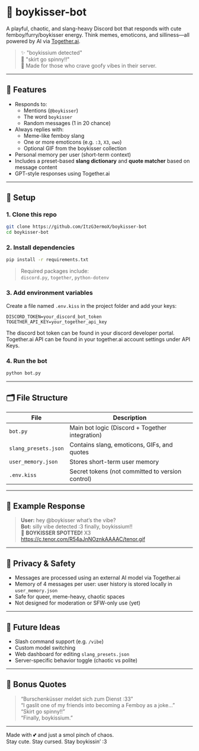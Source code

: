 # 💋 boykisser-bot

A playful, chaotic, and slang-heavy Discord bot that responds with cute femboy/furry/boykisser energy. Think memes, emoticons, and silliness—all powered by AI via [Together.ai](https://www.together.ai/).

> ✨ "boykissium detected"  
> 🐾 "skirt go spinny!!"  
> 🤖 Made for those who crave goofy vibes in their server.

---

## 🧠 Features

- Responds to:
  - Mentions (`@boykisser`)
  - The word `boykisser`
  - Random messages (1 in 20 chance)
- Always replies with:
  - Meme-like femboy slang
  - One or more emoticons (e.g. `:3`, `X3`, `owo`)
  - Optional GIF from the boykisser collection
- Personal memory per user (short-term context)
- Includes a preset-based **slang dictionary** and **quote matcher** based on message content
- GPT-style responses using Together.ai

---

## 🔧 Setup

### 1. Clone this repo

```bash
git clone https://github.com/ItzG3ermoX/boykisser-bot
cd boykisser-bot
```

### 2. Install dependencies

```bash
pip install -r requirements.txt
```

> Required packages include:  
> `discord.py`, `together`, `python-dotenv`

### 3. Add environment variables

Create a file named `.env.kiss` in the project folder and add your keys:

```env
DISCORD_TOKEN=your_discord_bot_token
TOGETHER_API_KEY=your_together_api_key
```

The discord bot token can be found in your discord developer portal.
Together.ai API can be found in your together.ai account settings under API Keys.

### 4. Run the bot

```bash
python bot.py
```

---

## 🗂️ File Structure

| File                  | Description                                       |
|-----------------------|---------------------------------------------------|
| `bot.py`              | Main bot logic (Discord + Together integration)   |
| `slang_presets.json`  | Contains slang, emoticons, GIFs, and quotes       |
| `user_memory.json`    | Stores short-term user memory                     |
| `.env.kiss`           | Secret tokens (not committed to version control)  |

---

## 💬 Example Response

> **User:** hey @boykisser what’s the vibe?  
> **Bot:** silly vibe detected :3 finally, boykissium!!  
> 🤔 **BOYKISSER SPOTTED!** X3  
> https://c.tenor.com/R54aJnNOznkAAAAC/tenor.gif

---

## 🔐 Privacy & Safety

- Messages are processed using an external AI model via Together.ai  
- Memory of 4 messages per user: user history is stored locally in `user_memory.json`  
- Safe for queer, meme-heavy, chaotic spaces  
- Not designed for moderation or SFW-only use (yet)

---

## 🧪 Future Ideas

- Slash command support (e.g. `/vibe`)
- Custom model switching
- Web dashboard for editing `slang_presets.json`
- Server-specific behavior toggle (chaotic vs polite)

---

## 🧃 Bonus Quotes

> “Burschenküsser meldet sich zum Dienst :33”  
> “I gaslit one of my friends into becoming a Femboy as a joke...”  
> “Skirt go spinny!!”  
> “Finally, boykissium.”

---

Made with 💕 and just a smol pinch of chaos.  
Stay cute. Stay cursed. Stay boykissin’ :3
